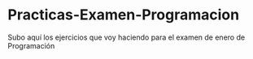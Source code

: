 # Practicas-Examen-Programacion
Subo aquí los ejercicios que voy haciendo para el examen de enero de Programación
